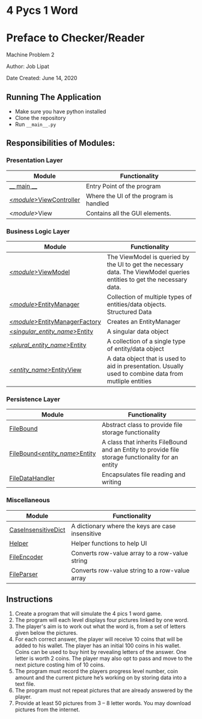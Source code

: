 # 4 Pycs 1 Word
 
# Preface to Checker/Reader

Machine Problem 2

Author: Job Lipat

Date Created: June 14, 2020


## Running The Application
* Make sure you have python installed
* Clone the repository
* Run `__main__.py`


## Responsibilities of Modules:

### Presentation Layer
| Module | Functionality |
| ------- | ------------- |
| [__ main __](__main__.py) | Entry Point of the program |
| [<*module*>ViewController](payroll/PayrollViewController.py) | Where the UI of the program is handled |
| <*module*>View | Contains all the GUI elements.  |


### Business Logic Layer
| Module | Functionality |
| -------| ------------- |
| [<*module*>ViewModel](payroll/PayrollViewModel.py) | The ViewModel is queried by the UI to get the necessary data. The ViewModel queries entities to get the necessary data. |
| [<*module*>EntityManager](payroll/PayrollEntityManager.py) | Collection of multiple types of entities/data objects. Structured Data |
| [<*module*>EntityManagerFactory](payroll/PayrollEntityManagerFactory.py) | Creates an EntityManager |
| [<*singular_entity_name*>Entity](payroll/entities/EmployeeEntity.py) | A singular data object |
| [<*plural_entity_name*>Entity](payroll/entities/EmployeesEntity.py) | A collection of a single type of entity/data object |
| [<*entity_name*>EntityView](payroll/entities/PayrollRecordEntityView.py) | A data object that is used to aid in presentation. Usually used to combine data from mutliple entities|


### Persistence Layer
| Module | Functionality |
| -------| ------------- |
| [FileBound](payroll/entities/filebound/FileBound.py) | Abstract class to provide file storage functionality |
| [FileBound<*entity_name*>Entity](payroll/entities/filebound/FileBoundEmployeesEntity.py) | A class that inherits FileBound and an Entity to provide file storage functionality for an entity |
| [FileDataHandler](data/FileDataHandler.py) | Encapsulates file reading and writing |

### Miscellaneous
| Module | Functionality |
| -------| ------------- |
| [CaseInsensitiveDict](lib/CaseInsensitiveDict.py) | A dictionary where the keys are case insensitive |
| [Helper](lib/Helper.py) | Helper functions to help UI |
| [FileEncoder](payroll/filestrategy/FileEncoder.py) | Converts row-value array to a row-value string |
| [FileParser](payroll/filestrategy/FileParser.py) | Converts row-value string to a row-value array |





## Instructions
1. Create a program that will simulate the 4 pics 1 word game.
2. The program will each level displays four pictures linked by one word.
3. The player's aim is to work out what the word is, from a set of letters given below the pictures.
4. For each correct answer, the player will receive 10 coins that will be added to his wallet. The player has an initial 100 coins in his wallet. Coins can be used to buy hint by revealing letters of the answer. One letter is worth 2 coins. The player may also opt to pass and move to the next picture costing him of 10 coins.
5. The program must record the players progress level number, coin amount and the current picture he’s working on by storing data into a text file.
6. The program must not repeat pictures that are already answered by the player.
7. Provide at least 50 pictures from 3 – 8 letter words.
You may download pictures from the internet.

